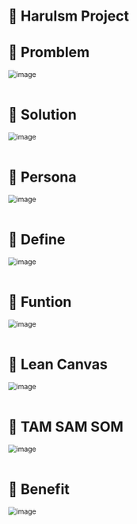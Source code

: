 # 💙 HaruIsm Project

# 🥞 Promblem
![image](https://github.com/lala-david/HaruIsm/assets/37481441/3a3823f2-0064-425b-803b-ef56e15192a2)
<br>
</br>
# 🍄 Solution 
![image](https://github.com/lala-david/HaruIsm/assets/37481441/43f862cf-b35d-44a2-a783-f8a60bbcf294)
<br>
</br>
# 🧉 Persona
![image](https://github.com/lala-david/HaruIsm/assets/37481441/37eb1b98-45bf-41bd-9643-08c8f4984948)
<br>
</br>
# 🔋 Define
![image](https://github.com/lala-david/HaruIsm/assets/37481441/a76381ad-9e72-4973-b634-cc9cd5bed9f2)
<br>
</br>
# 💎 Funtion 
![image](https://github.com/lala-david/HaruIsm/assets/37481441/26188763-c679-4b43-bc4f-f05633a43bed)
<br>
</br>
# 🐳 Lean Canvas 
![image](https://github.com/lala-david/HaruIsm/assets/37481441/3b3db46b-7c5f-4511-b4d1-c4730e2d7158)
<br>
</br>
# 👑 TAM SAM SOM 
![image](https://github.com/lala-david/HaruIsm/assets/37481441/fbb7df3c-420d-4feb-a63d-4b1c07bddcfb)
<br>
</br>
# 🦀 Benefit
![image](https://github.com/lala-david/HaruIsm/assets/37481441/79f45ad4-479d-4c66-9b19-d0ba95f0234c)

 
